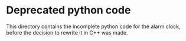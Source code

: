 # Deprecated python code

This directory contains the incomplete python code for the alarm clock,
before the decision to rewrite it in C++ was made.
